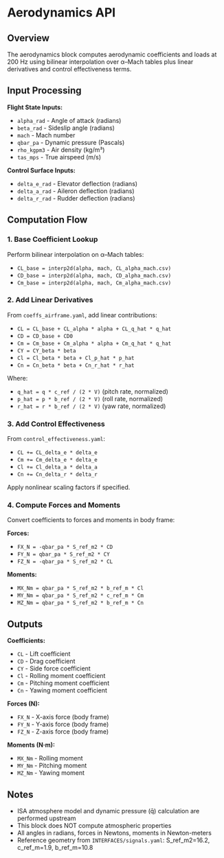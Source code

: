 # Aerodynamics API

## Overview

The aerodynamics block computes aerodynamic coefficients and loads at 200 Hz using bilinear interpolation over α–Mach tables plus linear derivatives and control effectiveness terms.

## Input Processing

**Flight State Inputs:**
- `alpha_rad` - Angle of attack (radians)
- `beta_rad` - Sideslip angle (radians)
- `mach` - Mach number
- `qbar_pa` - Dynamic pressure (Pascals)
- `rho_kgpm3` - Air density (kg/m³)
- `tas_mps` - True airspeed (m/s)

**Control Surface Inputs:**
- `delta_e_rad` - Elevator deflection (radians)
- `delta_a_rad` - Aileron deflection (radians)
- `delta_r_rad` - Rudder deflection (radians)

## Computation Flow

### 1. Base Coefficient Lookup

Perform bilinear interpolation on α–Mach tables:
- `CL_base = interp2d(alpha, mach, CL_alpha_mach.csv)`
- `CD_base = interp2d(alpha, mach, CD_alpha_mach.csv)`
- `Cm_base = interp2d(alpha, mach, Cm_alpha_mach.csv)`

### 2. Add Linear Derivatives

From `coeffs_airframe.yaml`, add linear contributions:
- `CL = CL_base + CL_alpha * alpha + CL_q_hat * q_hat`
- `CD = CD_base + CD0`
- `Cm = Cm_base + Cm_alpha * alpha + Cm_q_hat * q_hat`
- `CY = CY_beta * beta`
- `Cl = Cl_beta * beta + Cl_p_hat * p_hat`
- `Cn = Cn_beta * beta + Cn_r_hat * r_hat`

Where:
- `q_hat = q * c_ref / (2 * V)` (pitch rate, normalized)
- `p_hat = p * b_ref / (2 * V)` (roll rate, normalized)
- `r_hat = r * b_ref / (2 * V)` (yaw rate, normalized)

### 3. Add Control Effectiveness

From `control_effectiveness.yaml`:
- `CL += CL_delta_e * delta_e`
- `Cm += Cm_delta_e * delta_e`
- `Cl += Cl_delta_a * delta_a`
- `Cn += Cn_delta_r * delta_r`

Apply nonlinear scaling factors if specified.

### 4. Compute Forces and Moments

Convert coefficients to forces and moments in body frame:

**Forces:**
- `FX_N = -qbar_pa * S_ref_m2 * CD`
- `FY_N = qbar_pa * S_ref_m2 * CY`
- `FZ_N = -qbar_pa * S_ref_m2 * CL`

**Moments:**
- `MX_Nm = qbar_pa * S_ref_m2 * b_ref_m * Cl`
- `MY_Nm = qbar_pa * S_ref_m2 * c_ref_m * Cm`
- `MZ_Nm = qbar_pa * S_ref_m2 * b_ref_m * Cn`

## Outputs

**Coefficients:**
- `CL` - Lift coefficient
- `CD` - Drag coefficient
- `CY` - Side force coefficient
- `Cl` - Rolling moment coefficient
- `Cm` - Pitching moment coefficient
- `Cn` - Yawing moment coefficient

**Forces (N):**
- `FX_N` - X-axis force (body frame)
- `FY_N` - Y-axis force (body frame)
- `FZ_N` - Z-axis force (body frame)

**Moments (N·m):**
- `MX_Nm` - Rolling moment
- `MY_Nm` - Pitching moment
- `MZ_Nm` - Yawing moment

## Notes

- ISA atmosphere model and dynamic pressure (q̄) calculation are performed upstream
- This block does NOT compute atmospheric properties
- All angles in radians, forces in Newtons, moments in Newton-meters
- Reference geometry from `INTERFACES/signals.yaml`: S_ref_m2=16.2, c_ref_m=1.9, b_ref_m=10.8
